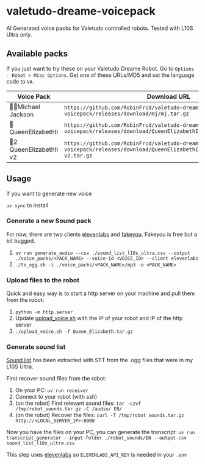 # valetudo-dreame-voicepack

AI Generated voice packs for Valetudo controlled robots. Tested with L10S Ultra only.

## Available packs

If you just want to try these on your Valetudo Dreame Robot. Go to `Options - Robot > Misc Options`. Get one of these URLs/MD5 and set the language code to `VA`.

| Voice Pack        | Download URL                                                                | MD5 Hash                             |
|-------------------|-----------------------------------------------------------------------------|--------------------------------------|
| 🕴🏻Michael Jackson | `https://github.com/RobinFrcd/valetudo-dreame-voicepack/releases/download/mj/mj.tar.gz` | `b682f2eadcc51056aff12bea6baf798a`   |
| 👸 QueenElizabethII | `https://github.com/RobinFrcd/valetudo-dreame-voicepack/releases/download/QueenElizabethII/Queen_Elizabeth.tar.gz` | `da81813049ec1feb68fc74e05174f0a9`   |
| 👸2️ QueenElizabethII v2 | `https://github.com/RobinFrcd/valetudo-dreame-voicepack/releases/download/QueenElizabethII-v2/Queen_ElizabethII-v2.tar.gz` | `dbb6bf820e136b17c248453b101914d6`   |

## Usage

If you want to generate new voice

`uv sync` to install

### Generate a new Sound pack

For now, there are two clients [elevenlabs](https://elevenlabs.io/) and [fakeyou](https://fakeyou.com/). Fakeyou is free but a bit bugged.

1. `uv run generate_audio --csv ./sound_list_l10s_ultra.csv --output ./voice_packs/<PACK_NAME> --voice-id <VOICE_ID> --client elevenlabs`
2. `./to_ogg.sh -i ./voice_packs/<PACK_NAME>/mp3 -o <PACK_NAME>`

### Upload files to the robot

Quick and easy way is to start a http server on your machine and pull them from the robot:

1. `python -m http.server`
2. Update [upload_voice.sh](./upload_voice.sh) with the IP of your robot and IP of the http server
3. `./upload_voice.sh -f Queen_Elizabeth.tar.gz`

### Generate sound list
[Sound list](./sound_list.csv) has been extracted with STT from the .ogg files that were in my L10S Ultra.

First recover sound files from the robot:
1. On your PC: `uv run receiver`
2. Connect to your robot (with ssh)
3. (on the robot) Find relevant sound files: `tar -czvf /tmp/robot_sounds.tar.gz -C /audio/ EN/`
4. (on the robot) Recover the files: `curl -T /tmp/robot_sounds.tar.gz http://<LOCAL_SERVER_IP>:8000`

Now you have the files on your PC, you can generate the transcript:
`uv run transcript_generator --input-folder ./robot_sounds/EN --output-csv sound_list_l10s_ultra.csv`

This step uses [elevenlabs](https://elevenlabs.io/) so `ELEVENLABS_API_KEY` is needed in your `.env`
